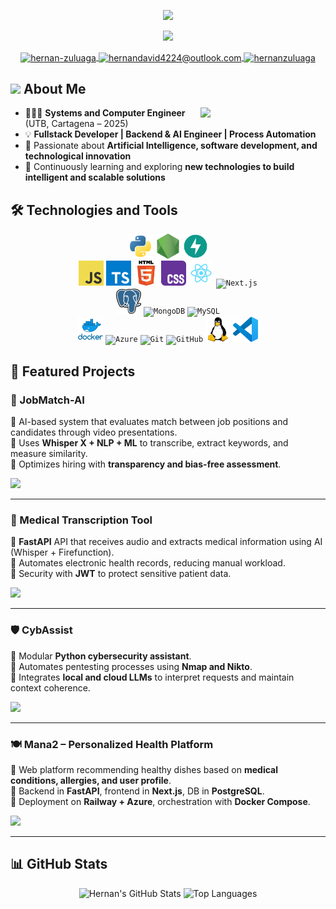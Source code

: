 <!-- Top Banner -->
<p align="center">
  <img src="https://capsule-render.vercel.app/api?type=rect&color=0D1117&height=100&section=header&text=Hernan%20Zuluaga&fontSize=32&fontColor=4DB8FF&animation=fadeIn" />
</p>

<p align="center">
  <a href="https://github.com/DenverCoder1/readme-typing-svg">
    <img src="https://readme-typing-svg.herokuapp.com?font=Fira+Code&color=0077FF&size=24&center=true&vCenter=true&width=800&lines=Systems+and+Computer+Engineer;Fullstack+Developer+%7C+Backend+%26+AI+Engineer;Passionate+about+AI+and+Process+Automation;Always+learning+new+technologies">
  </a>
</p>

<p align="center">
  <a href="https://linkedin.com/in/hernan-zuluaga" target="blank">
    <img align="center" src="https://img.shields.io/badge/LinkedIn-0077B5?style=for-the-badge&logo=linkedin&logoColor=white" alt="hernan-zuluaga"/>
  </a>
  <a href="mailto:hernandavid4224@outlook.com" target="blank">
    <img align="center" src="https://img.shields.io/badge/Email-D14836?style=for-the-badge&logo=gmail&logoColor=white" alt="hernandavid4224@outlook.com"/>
  </a>
  <a href="https://github.com/hernanzuluaga" target="blank">
    <img align="center" src="https://img.shields.io/badge/GitHub-181717?style=for-the-badge&logo=github&logoColor=white" alt="hernanzuluaga"/>
  </a>
</p>

## <picture><img src="https://github.com/7oSkaaa/7oSkaaa/blob/main/Images/about_me.gif?raw=true" width="50px"></picture> About Me  

<picture>
 <img align="right" src="https://github.com/7oSkaaa/7oSkaaa/blob/main/Images/Right_Side.gif?raw=true" width="200px">
</picture>

- 👨🏻‍🎓 **Systems and Computer Engineer** (UTB, Cartagena – 2025)  
- 💡 **Fullstack Developer | Backend & AI Engineer | Process Automation**  
- 🚀 Passionate about **Artificial Intelligence, software development, and technological innovation**  
- 🌱 Continuously learning and exploring **new technologies to build intelligent and scalable solutions**  

## 🛠️ Technologies and Tools

<p align="center">
  <!-- Backend -->
  <code><img height="40" src="https://raw.githubusercontent.com/github/explore/master/topics/python/python.png" alt="Python"></code>
  <code><img height="40" src="https://raw.githubusercontent.com/github/explore/master/topics/nodejs/nodejs.png" alt="Node.js"></code>
  <code><img height="40" src="https://raw.githubusercontent.com/github/explore/master/topics/fastapi/fastapi.png" alt="FastAPI"></code>
  <br>
  <!-- Frontend -->
  <code><img height="40" src="https://raw.githubusercontent.com/github/explore/master/topics/javascript/javascript.png" alt="JavaScript"></code>
  <code><img height="40" src="https://raw.githubusercontent.com/github/explore/master/topics/typescript/typescript.png" alt="TypeScript"></code>
  <code><img height="40" src="https://raw.githubusercontent.com/github/explore/master/topics/html/html.png" alt="HTML"></code>
  <code><img height="40" src="https://raw.githubusercontent.com/github/explore/master/topics/css/css.png" alt="CSS"></code>
  <code><img height="40" src="https://raw.githubusercontent.com/github/explore/master/topics/react/react.png" alt="React"></code>
  <code><img height="40" src="https://www.vectorlogo.zone/logos/nextjs/nextjs-icon.svg" alt="Next.js"></code>
  <br>
  <!-- Databases -->
  <code><img height="40" src="https://raw.githubusercontent.com/github/explore/master/topics/postgresql/postgresql.png" alt="PostgreSQL"></code>
  <code><img height="40" src="https://www.vectorlogo.zone/logos/mongodb/mongodb-icon.svg" alt="MongoDB"></code>
  <code><img height="40" src="https://www.vectorlogo.zone/logos/mysql/mysql-icon.svg" alt="MySQL"></code>
  <br>
  <!-- DevOps / Tools -->
  <code><img height="40" src="https://raw.githubusercontent.com/github/explore/master/topics/docker/docker.png" alt="Docker"></code>
  <code><img height="40" src="https://www.vectorlogo.zone/logos/microsoft_azure/microsoft_azure-icon.svg" alt="Azure"></code>
  <code><img height="40" src="https://www.vectorlogo.zone/logos/git-scm/git-scm-icon.svg" alt="Git"></code>
  <code><img height="40" src="https://www.vectorlogo.zone/logos/github/github-icon.svg" alt="GitHub"></code>
  <code><img height="40" src="https://raw.githubusercontent.com/github/explore/master/topics/linux/linux.png" alt="Linux"></code>
  <code><img height="40" src="https://raw.githubusercontent.com/github/explore/master/topics/visual-studio-code/visual-studio-code.png" alt="VS Code"></code>
</p>

## 🚀 Featured Projects  

### 🧠 JobMatch-AI  
🔹 AI-based system that evaluates match between job positions and candidates through video presentations.  
🔹 Uses **Whisper X + NLP + ML** to transcribe, extract keywords, and measure similarity.  
🔹 Optimizes hiring with **transparency and bias-free assessment**.  
<p align="left">
  <a href="https://github.com/hernanzuluaga/TU_REPO_JOBMATCH" target="_blank">
    <img src="https://img.shields.io/badge/🔗%20View%20Repository-0077FF?style=for-the-badge&logo=github&logoColor=white" />
  </a>
</p>

---

### 🏥 Medical Transcription Tool  
🔹 **FastAPI** API that receives audio and extracts medical information using AI (Whisper + Firefunction).  
🔹 Automates electronic health records, reducing manual workload.  
🔹 Security with **JWT** to protect sensitive patient data.  
<p align="left">
  <a href="https://github.com/hernanzuluaga/TU_REPO_MEDICAL" target="_blank">
    <img src="https://img.shields.io/badge/🔗%20View%20Repository-0077FF?style=for-the-badge&logo=github&logoColor=white" />
  </a>
</p>

---

### 🛡 CybAssist  
🔹 Modular **Python cybersecurity assistant**.  
🔹 Automates pentesting processes using **Nmap and Nikto**.  
🔹 Integrates **local and cloud LLMs** to interpret requests and maintain context coherence.  
<p align="left">
  <a href="https://github.com/hernanzuluaga/TU_REPO_CYBASSIST" target="_blank">
    <img src="https://img.shields.io/badge/🔗%20View%20Repository-0077FF?style=for-the-badge&logo=github&logoColor=white" />
  </a>
</p>

---

### 🍽 Mana2 – Personalized Health Platform  
🔹 Web platform recommending healthy dishes based on **medical conditions, allergies, and user profile**.  
🔹 Backend in **FastAPI**, frontend in **Next.js**, DB in **PostgreSQL**.  
🔹 Deployment on **Railway + Azure**, orchestration with **Docker Compose**.  
<p align="left">
  <a href="https://github.com/hernanzuluaga/TU_REPO_MANA2" target="_blank">
    <img src="https://img.shields.io/badge/🔗%20View%20Repository-0077FF?style=for-the-badge&logo=github&logoColor=white" />
  </a>
</p>

---

## 📊 GitHub Stats  

<p align="center">
  <img src="https://github-readme-stats.vercel.app/api?username=hernanzuluaga&show_icons=true&theme=radical" alt="Hernan's GitHub Stats" height="160"/>
  <img src="https://github-readme-stats.vercel.app/api/top-langs/?username=hernanzuluaga&layout=compact&theme=radical" alt="Top Languages" height="160"/>
</p>

